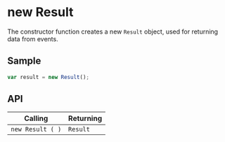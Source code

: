 # new Result

The constructor function creates a new `Result` object, used for returning data from events.

## Sample

```javascript
var result = new Result();
```

## API

| Calling | Returning |
|---|---|
| `new Result ( )` | `Result` |
